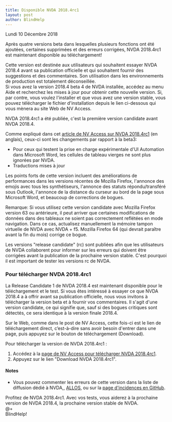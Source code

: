 ```yaml
---
title: Disponible NVDA 2018.4rc1
layout: post
author: BlindHelp
---
```


<footer>Lundi 10 Décembre 2018</footer>

Après quatre versions beta dans lesquelles plusieurs fonctions ont été ajoutées, certaines supprimées et des erreurs corrigées, NVDA 2018.4rc1 est maintenant disponible au téléchargement!                  

Cette version est destinée aux utilisateurs qui souhaitent essayer NVDA 2018.4 avant sa publication officielle et qui souhaitent fournir des suggestions et des commentaires. Son utilisation dans les environnements de production est totalement déconseillée.         
Si vous avez la version 2018.4 beta 4 de NVDA installée, accédez au menu Aide et recherchez les mises à jour pour obtenir cette nouvelle version. Si, par contre, vous voulez l'installer et que vous avez une version stable, vous pouvez télécharger le fichier d'installation depuis le lien ci-dessous qui vous mènera au site Web de NV Access.             

NVDA 2018.4rc1 a été publiée, c'est la première version candidate avant NVDA 2018.4.             

Comme expliqué dans cet  [article de NV Access sur NVDA 2018.4rc1](https://www.nvaccess.org/post/nvda-2018-4rc1-released/) (en anglais), ceux-ci sont les changements par rapport à la beta3:

- Pour ceux qui testent la prise en charge expérimentale d'UI Automation dans Microsoft Word, les cellules de tableau vierges ne sont plus ignorées par NVDA.                 
- Traductions mises à jour

Les points forts de cette version incluent des améliorations de performances dans les versions récentes de Mozilla Firefox, l'annonce des emojis avec tous les synthétiseurs, l'annonce des statuts répondu/transféré sous Outlook, l'annonce de la distance du curseur au bord de la page sous Microsoft Word, et beaucoup de corrections de bogues.           

Remarque: Si vous utilisez cette version candidate avec Mozilla Firefox version 63 ou antérieure, il peut arriver que certaines modifications de données dans des tableaux ne soient pas correctement reflétées en mode navigation. Dans ce cas, actualisez manuellement la mémoire tampon virtuelle de NVDA avec NVDA + f5. Mozilla Firefox 64 (qui devrait paraître avant la fin du mois) corrige ce bogue.            

Les versions "release candidate" (rc) sont publiées afin que les utilisateurs de NVDA collaborent pour informer sur les erreurs qui doivent être corrigées avant la publication de la prochaine version stable. C'est pourquoi il est important de tester les versions rc de NVDA.    

###  Pour télécharger NVDA 2018.4rc1 ###

La Release Candidate 1 de NVDA 2018.4 est maintenant disponible pour le téléchargement et le test. Si vous êtes intéressé à essayer ce que NVDA 2018.4 a à offrir avant sa publication officielle, nous vous invitons à télécharger la version beta et à fournir vos commentaires. Il s'agit d'une version candidate, ce qui signifie que, sauf si des bogues critiques sont détectés, ce sera identique à la version finale 2018.4.            

Sur le Web, comme dans le post de NV Access, cette fois-ci est le lien de téléchargement direct, c’est-à-dire sans avoir   besoin d'entrer dans une page, puis appuyez sur le bouton de téléchargement (Download).         

Pour télécharger la version de NVDA 2018.4rc1 :    

1. Accédez à la [page de NV Access pour télécharger NVDA 2018.4rc1](https://www.nvaccess.org/download?nvdaVersion=2018.4rc1).                 
2. Appuyez sur le lien "Download NVDA 2018.4rc1".               

#### Notes ####
* Vous pouvez commenter les erreurs de cette version dans la liste de diffusion dédié à NVDA,, [ALLOS](mailto:ALLOS@yahoogroupes.fr), ou sur la [page d'incidences en GitHub](https://github.com/nvaccess/nvda/issues).              

Profitez de NVDA 2018.4rc1. Avec vos tests, vous aiderez à la prochaine version de NVDA 2018.4, la prochaine version stable de NVDA.        
@+                     
BlindHelp!                           